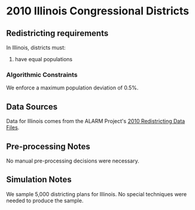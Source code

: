 # 2010 Illinois Congressional Districts

## Redistricting requirements
In Illinois, districts must:

1. have equal populations


### Algorithmic Constraints
We enforce a maximum population deviation of 0.5%.

## Data Sources
Data for Illinois comes from the ALARM Project's [2010 Redistricting Data Files](https://alarm-redist.github.io/posts/2021-08-10-census-2020/).

## Pre-processing Notes
No manual pre-processing decisions were necessary.

## Simulation Notes
We sample 5,000 districting plans for Illinois.
No special techniques were needed to produce the sample.
